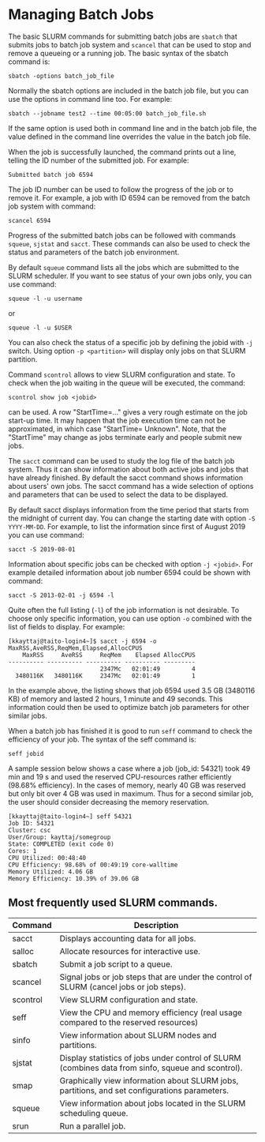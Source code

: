 # Managing Batch Jobs

The basic SLURM commands for submitting batch jobs are `sbatch` that submits jobs to batch job system and `scancel` that can be used to stop and remove a queueing or a running job. The basic syntax of the sbatch command is:
```
sbatch -options batch_job_file
```
Normally the sbatch options are included in the batch job file, but you can use the options in command line too. For example:
```
sbatch --jobname test2 --time 00:05:00 batch_job_file.sh
```
If the same option is used both in command line and in the batch job file, the value defined in the command line overrides the value in the batch job file. 

When the job is successfully launched, the command prints out a line, telling the ID number of the submitted job. For example:
```
Submitted batch job 6594 
```
The job ID number can be used to follow the progress of the job or to remove it. For example, a job with ID 6594 can be removed from the batch job system with command:
```
scancel 6594
```
Progress of the submitted batch jobs can be followed with commands `squeue`, `sjstat` and `sacct`. These commands can also be used to check the status and parameters of the batch job environment.

By default `squeue` command lists all the jobs which are submitted to the SLURM scheduler. If you want to see status of your own jobs only, you can use command:
```
squeue -l -u username
```
or
```
squeue -l -u $USER
```
You can also check the status of a specific job by defining the jobid with `-j` switch. Using option `-p <partition>` will display only jobs on that SLURM partition.

Command `scontrol` allows to view SLURM configuration and state. To check when the job waiting in the queue will be executed, the command: 
```
scontrol show job <jobid> 
```
can be used. A row "StartTime=..." gives a very rough estimate on the job start-up time. It may happen that the job execution time can not be approximated, in which case "StartTime= Unknown". Note, that the "StartTime" may change as jobs terminate early and people submit new jobs.

The `sacct` command can be used to study the log file of the batch job system. Thus it can show information about both active jobs and jobs that have already finished. By default the sacct command shows information about users' own jobs. The sacct command has a wide selection of options and parameters that can be used to select the data to be displayed. 

By default sacct displays information from the time period that starts from the midnight of current day. You can change the starting date with option `-S YYYY-MM-DD`. For example, to list the information since first of August 2019 you can use command:
```
sacct -S 2019-08-01
```
Information about specific jobs can be checked with option `-j <jobid>`. For example detailed information about job number 6594 could be shown with command:
```
sacct -S 2013-02-01 -j 6594 -l 
```
Quite often the full listing (`-l`) of the job information is not desirable. To choose only specific information, you can use option `-o` combined with the list of fields to display. For example:
```
[kkayttaj@taito-login4~]$ sacct -j 6594 -o MaxRSS,AveRSS,ReqMem,Elapsed,AllocCPUS
    MaxRSS     AveRSS     ReqMem    Elapsed AllocCPUS
---------- ---------- ---------- ---------- ---------
                          2347Mc   02:01:49         4
  3480116K   3480116K     2347Mc   02:01:49         1
```
In the example above, the listing shows that job 6594 used 3.5 GB (3480116 KB) of memory and lasted 2 hours, 1 minute and 49 seconds. This information could then be used to optimize batch job parameters for other similar jobs.

When a batch job has finished it is good to run `seff` command to check the efficiency of your job. The syntax of the seff command is:
```
seff jobid
```
A sample session below shows a case where a job (job_id: 54321) took 49 min and 19 s and used the reserved CPU-resources rather efficiently (98.68% efficiency). In the cases of memory, nearly 40 GB was reserved but  only bit over 4 GB was used in maximum. Thus for a second similar job, the user should consider decreasing the memory reservation.
```
[kkayttaj@taito-login4~] seff 54321
Job ID: 54321
Cluster: csc
User/Group: kayttaj/somegroup
State: COMPLETED (exit code 0)
Cores: 1
CPU Utilized: 00:48:40
CPU Efficiency: 98.68% of 00:49:19 core-walltime
Memory Utilized: 4.06 GB
Memory Efficiency: 10.39% of 39.06 GB
```

## Most frequently used SLURM commands.

| Command   | Description   |
| ---   | ---  |
| sacct   | Displays accounting data for all jobs.   |
| salloc   | Allocate resources for interactive use.   |
| sbatch   | Submit a job script to a queue.   |
| scancel   | Signal jobs or job steps that are under the control of SLURM (cancel jobs or job steps).   |
| scontrol   | View SLURM configuration and state.   |
| seff   | View the CPU and memory efficiency (real usage compared to the reserved resources)   |
| sinfo   | View information about SLURM nodes and partitions.   |
| sjstat   | Display statistics of jobs under control of SLURM (combines data from sinfo, squeue and scontrol).   |
| smap   | Graphically view information about SLURM jobs, partitions, and set configurations parameters.   |
| squeue   | View information about jobs located in the SLURM scheduling queue.   |
| srun   | Run a parallel job.   |

